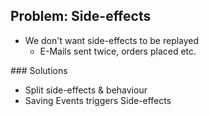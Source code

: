 ## Problem: Side-effects

* We don't want side-effects to be replayed
     * E-Mails sent twice, orders placed etc.

<div class="slide" markdown="1">
### Solutions

* Split side-effects & behaviour
* Saving Events triggers Side-effects
</div>
